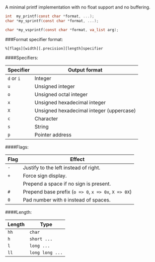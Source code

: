 A minimal printf implementation with no float support and no buffering.

```c
int  my_printf(const char *format, ...);
char *my_sprintf(const char *format, ...);

char *my_vsprintf(const char *format, va_list arg);
```

###Format specifier format:

    %[flags][width][.precision][length]specifier

####Specifiers:

| Specifier  | Output format                            |
|------------|------------------------------------------|
| `d` or `i` | Integer                                  |
| `u`        | Unsigned integer                         |
| `o`        | Unsigned octal integer                   |
| `x`        | Unsigned hexadecimal integer             |
| `X`        | Unsigned hexadecimal integer (uppercase) |
| `c`        | Character                                |
| `s`        | String                                   |
| `p`        | Pointer address                          |

####Flags:

| Flag       | Effect                                               |
|------------|------------------------------------------------------|
| `-`        | Justify to the left instead of right.                |
| `+`        | Force sign display.                                  |
| ` `        | Prepend a space if no sign is present.               |
| `#`        | Prepend base prefix (`o => 0`, `x => 0x`, `X => 0X`) |
| `0`        | Pad number with `0` instead of spaces.               |

####Length:

| Length | Type            |
|--------|-----------------|
| `hh`   | `char`          |
| `h`    | `short ...`     |
| `l`    | `long ...`      |
| `ll`   | `long long ...` |
